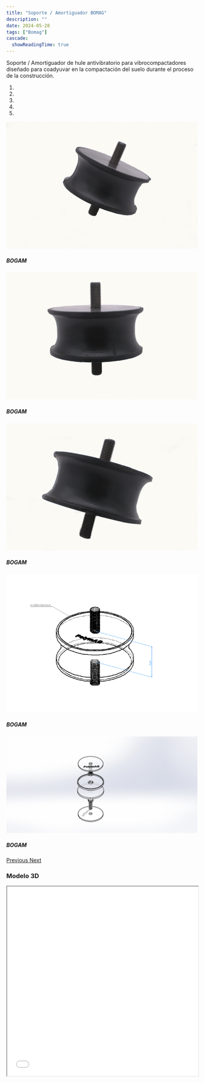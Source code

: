 ```yaml
---
title: "Soporte / Amortiguador BOMAG"
description: ""
date: 2024-05-28
tags: ["Bomag"]
cascade:
  showReadingTime: true
---
```


Soporte / Amortiguador de hule antivibratorio para vibrocompactadores diseñado para coadyuvar en la compactación del suelo durante el proceso de la construcción. 

<head>
  <meta charset="UTF-8">
  <meta name="viewport" content="width=device-width, initial-scale=1.0">
  <link rel="stylesheet" href="https://cdn.jsdelivr.net/npm/bootstrap@4.0.0/dist/css/bootstrap.min.css"
    integrity="sha384-Gn5384xqQ1aoWXA+058RXPxPg6fy4IWvTNh0E263XmFcJlSAwiGgFAW/dAiS6JXm" crossorigin="anonymous">
  <link rel="stylesheet" href="style.css">
</head>

<body>
  <div class="row">
    <div id="carouselExampleIndicators" class="carousel slide" data-ride="carousel">
      <ol class="carousel-indicators">
        <li data-target="#carouselExampleIndicators" data-slide-to="0" class="active"></li>
        <li data-target="#carouselExampleIndicators" data-slide-to="1"></li>
        <li data-target="#carouselExampleIndicators" data-slide-to="2"></li>
        <li data-target="#carouselExampleIndicators" data-slide-to="3"></li>
        <li data-target="#carouselExampleIndicators" data-slide-to="4"></li>
      </ol>
      <div class="carousel-inner">
        <div class="carousel-item active">
          <img class="d-block w-100"
            src="imges/DSC_1034.jpg"
            alt="First slide">
          <div class="carousel-caption d-none d-md-block">
            <h5>BOGAM</h5>
          </div>
        </div>
        <div class="carousel-item">
          <img class="d-block w-100"
            src="imges/DSC_1069.jpg"
            alt="Second slide">
            <div class="carousel-caption d-none d-md-block">
            <h5>BOGAM</h5>
          </div>
        </div>
        <div class="carousel-item">
          <img class="d-block w-100"
            src="imges/DSC_1070.jpg"
            alt="Third slide">
            <div class="carousel-caption d-none d-md-block">
            <h5>BOGAM</h5>
          </div>
        </div>
        <div class="carousel-item">
          <img class="d-block w-100"
            src="imges/B-009.JPG"
            alt="Third slide">
            <div class="carousel-caption d-none d-md-block">
            <h5>BOGAM</h5>
          </div>
        </div>
        <div class="carousel-item">
          <img class="d-block w-100"
            src="imges/ENSAMBLEB-009.JPG"
            alt="Third slide">
            <div class="carousel-caption d-none d-md-block">
            <h5>BOGAM</h5>
          </div>
        </div>
      </div>
      <a class="carousel-control-prev" href="#carouselExampleIndicators" role="button" data-slide="prev">
        <span class="carousel-control-prev-icon" aria-hidden="true"></span>
        <span class="sr-only">Previous</span>
      </a>
      <a class="carousel-control-next" href="#carouselExampleIndicators" role="button" data-slide="next">
        <span class="carousel-control-next-icon" aria-hidden="true"></span>
        <span class="sr-only">Next</span>
      </a>
    </div>
  </div>

  ### Modelo 3D
  <script src="https://code.jquery.com/jquery-3.2.1.slim.min.js"
    integrity="sha384-KJ3o2DKtIkvYIK3UENzmM7KCkRr/rE9/Qpg6aAZGJwFDMVNA/GpGFF93hXpG5KkN"
    crossorigin="anonymous"></script>
  <script src="https://cdn.jsdelivr.net/npm/popper.js@1.12.9/dist/umd/popper.min.js"
    integrity="sha384-ApNbgh9B+Y1QKtv3Rn7W3mgPxhU9K/ScQsAP7hUibX39j7fakFPskvXusvfa0b4Q"
    crossorigin="anonymous"></script>
  <script src="https://cdn.jsdelivr.net/npm/bootstrap@4.0.0/dist/js/bootstrap.min.js"
    integrity="sha384-JZR6Spejh4U02d8jOt6vLEHfe/JQGiRRSQQxSfFWpi1MquVdAyjUar5+76PVCmYl"
    crossorigin="anonymous"></script>
</body>


<script>
  setTimeout(() => {
    var element = document.getElementById("search-button");
    var divElement = document.getElementById('search-wrapper');
    element.onclick = function() {
      divElement.style.setProperty('visibility', 'visible', 'important');
  }
}, "1000");
</script>


<iframe src="model/model.html" width="100%" height="500px"></iframe>